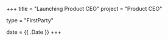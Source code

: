 +++
title = "Launching Product CEO"
project = "Product CEO"

type = "FirstParty"

date = {{ .Date }}
+++